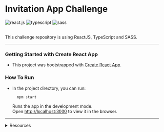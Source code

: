 # Invitation App Challenge

<div>
  <img src="https://img.shields.io/badge/-React_JS-black?style=for-the-badge&logoColor=149eca&logo=react&color=16181d" alt="react.js" />
  <img src="https://img.shields.io/badge/-Typescript-black?style=for-the-badge&logoColor=ffffff&logo=typescript&color=007acc" alt="typescript" />
  <img src="https://img.shields.io/badge/-SASS-black?style=for-the-badge&logoColor=white&logo=sass&color=cc6699" alt="sass" />
</div>
<br />

This challenge repository is using ReactJS, TypeScript and SASS.

---

### Getting Started with Create React App

- This project was bootstrapped with [Create React App](https://github.com/facebook/create-react-app).

### How To Run

- In the project directory, you can run:

  ```
    npm start
  ```

  Runs the app in the development mode.\
  Open [http://localhost:3000](http://localhost:3000) to view it in the browser.

---

<details>
  <summary>Resources</summary>

- [Coolors](https://coolors.co) - Generation of color palette
- [Schemecolor](https://www.schemecolor.com) - Generation of color palette
- [GoogleFonts: Poppins](https://fonts.google.com/specimen/Poppins) - Font for headings
- [GoogleFonts: Roboto](https://fonts.google.com/specimen/Roboto) - Font for body text
- [Pravatar](https://i.pravatar.cc) - Generation of random avatar images
- [Remix Icon](https://remixicon.com)

</details>

<!--

---

### Source

[React with TypeScript](https://youtu.be/jrKcJxF0lAU?si=W5AEhURMTmxQZi1o)

-->
